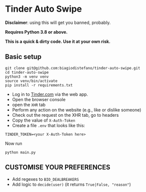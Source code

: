 # Tinder Auto Swipe

**Disclaimer**: using this will get you banned, probably.

**Requires Python 3.8 or above.**

**This is a quick & dirty code. Use it at your own risk.**

## Basic setup

```shell
git clone git@github.com:biagiodistefano/tinder-auto-swipe.git
cd tinder-auto-swipe
python3 -m venv venv
source venv/bin/activate
pip install -r requirements.txt
```

* Log in to [Tinder.com](https://www.tinder.com/) via the web app.
* Open the browser console
* open the `XHR` tab
* Perform any action on the website (e.g., like or dislike someone)
* Check out the request on the XHR tab, go to headers
* Copy the value of `X-Auth-Token`
* Create a file `.env` that looks like this:

```dotenv
TINDER_TOKEN=<your X-Auth-Token here>
```

Now run

```shell
python main.py
```


## CUSTOMISE YOUR PREFERENCES

* Add regexes to `BIO_DEALBREAKERS`
* Add logic to `decide(user)`  (it returns `True|False, "reason"`)
